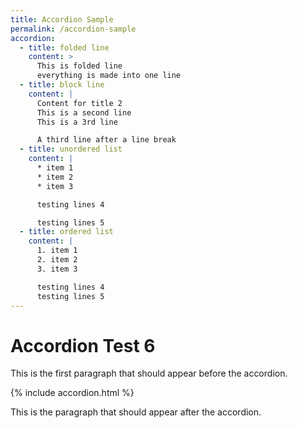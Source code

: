 ```yaml
---
title: Accordion Sample
permalink: /accordion-sample
accordion:
  - title: folded line
    content: >
      This is folded line
      everything is made into one line
  - title: block line
    content: |
      Content for title 2
      This is a second line
      This is a 3rd line

      A third line after a line break
  - title: unordered list
    content: |
      * item 1
      * item 2
      * item 3

      testing lines 4

      testing lines 5
  - title: ordered list
    content: |
      1. item 1
      2. item 2
      3. item 3

      testing lines 4
      testing lines 5
---
```


# Accordion Test 6

This is the first paragraph that should appear before the accordion.

{% include accordion.html %}

This is the paragraph that should appear after the accordion.